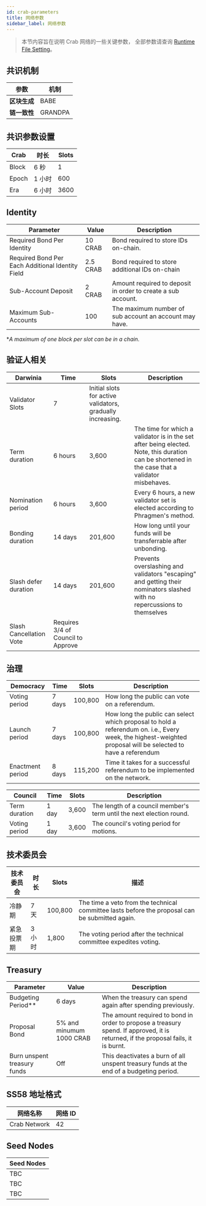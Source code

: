 ```yaml
---
id: crab-parameters
title: 网络参数
sidebar_label: 网络参数
---
```


> 本节内容旨在说明 Crab 网络的一些关键参数， 全部参数请查询 [Runtime File Setting](https://github.com/darwinia-network/darwinia/blob/master/runtime/crab/src/lib.rs)。

## 共识机制

| 参数          | 机制   |
| ------------- | ------|
| **区块生成**   | BABE    |
| **链一致性**  | GRANDPA |

## 共识参数设置

| Crab     | 时长     | Slots |
| -------- | ---------| ----- |
| Block    | 6 秒     | 1     |
| Epoch    | 1 小时    | 600   |
| Era      | 6 小时    | 3600 |

## Identity

| Parameter                                        | Value     | Description                                                  |
| ------------------------------------------------ | --------- | ------------------------------------------------------------ |
| Required Bond Per Identity                       | 10 CRAB  | Bond required to store IDs on-chain.                         |
| Required Bond Per Each Additional Identity Field | 2.5 CRAB | Bond required to store additional IDs on-chain               |
| Sub-Account Deposit                              | 2 CRAB   | Amount required to deposit in order to create a sub account. |
| Maximum Sub-Accounts                             | 100       | The maximum number of sub account an account may have.       |

**A maximum of one block per slot can be in a chain.*

## 验证人相关

| Darwinia                | Time                               | Slots                                                      | Description                                                                                                                                      |
| ----------------------- | ---------------------------------- | ---------------------------------------------------------- | ------------------------------------------------------------------------------------------------------------------------------------------------ |
| Validator Slots         | 7                                  | Initial slots for active validators, gradually increasing. |                                                                                                                                                  |
| Term duration           | 6 hours                            | 3,600                                                      | The time for which a validator is in the set after being elected. Note,  this duration can be shortened in the case that a validator misbehaves. |
| Nomination period       | 6 hours                            | 3,600                                                      | Every 6 hours, a new validator set is elected according to Phragmen's method.                                                                    |
| Bonding duration        | 14 days                            | 201,600                                                    | How long until your funds will be transferrable after unbonding.                                                                                 |
| Slash defer duration    | 14 days                            | 201,600                                                    | Prevents overslashing and validators "escaping" and getting their nominators slashed with no repercussions to themselves                         |
| Slash Cancellation Vote | Requires 3/4 of Council to Approve |                                                            |                                                                                                                                                  |

## 治理 

| Democracy        | Time   | Slots   | Description                                                                                                                                                  |
| ---------------- | ------ | ------- | ------------------------------------------------------------------------------------------------------------------------------------------------------------ |
| Voting period    | 7 days | 100,800 | How long the public can vote on a referendum.                                                                                                                |
| Launch period    | 7 days | 100,800 | How long the public can select which proposal to hold a referendum on. i.e., Every week, the highest-weighted proposal will be selected to have a referendum |
| Enactment period | 8 days | 115,200 | Time it takes for a successful referendum to be implemented on the network.                                                                                  |

| Council       | Time  | Slots | Description                                                          |
| ------------- | ----- | ----- | -------------------------------------------------------------------- |
| Term duration | 1 day | 3,600 | The length of a council member's term until the next election round. |
| Voting period | 1 day | 3,600 | The council's voting period for motions.                             |

## 技术委员会

| 技术委员会     | 时长    | Slots   | 描述                                                                                    |
| -------------| ------- | ------- | ---------------------------------------------------------------------------------------------- |
| 冷静期        | 7 天    | 100,800 | The time a veto from the technical committee lasts before the proposal can be submitted again. |
| 紧急投票期     | 3 小时  | 1,800   | The voting period after the technical committee expedites voting.                              |

## Treasury

| Parameter                   | Value                     | Description                                                                                                                        |
| --------------------------- | ------------------------- | ---------------------------------------------------------------------------------------------------------------------------------- |
| Budgeting Period**          | 6 days                    | When the treasury can spend again after spending previously.                                                                       |
| Proposal Bond               | 5% and minumum 1000 CRAB | The amount required to bond in order to propose a treasury spend. If approved, it is returned, if the proposal fails, it is burnt. |
| Burn unspent treasury funds | Off                       | This deactivates a burn of all  unspent treasury funds at the end of a budgeting period.                                           |

## SS58 地址格式

| 网络名称       | 网络 ID |
| ------------- | -------|
| Crab Network  | 42     |

## Seed Nodes

| Seed Nodes |
| ---------- |
| TBC        |
| TBC        |
| TBC        |
